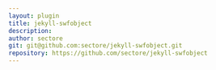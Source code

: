 ```yaml
---
layout: plugin
title: jekyll-swfobject
description: 
author: sectore
git: git@github.com:sectore/jekyll-swfobject.git
repository: https://github.com/sectore/jekyll-swfobject
---
```

